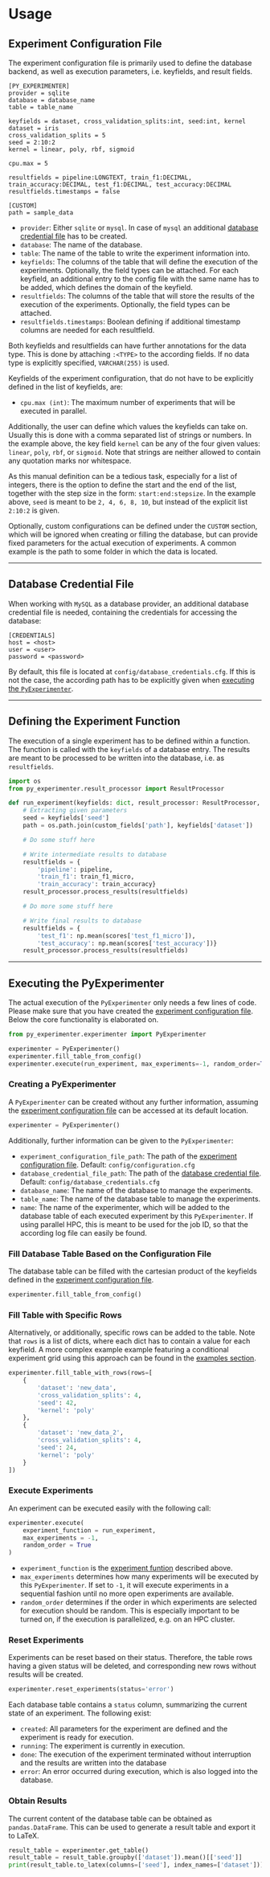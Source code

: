 # Usage

## Experiment Configuration File

The experiment configuration file is primarily used to define the database backend, as well as execution parameters, i.e. keyfields, and result fields.

```
[PY_EXPERIMENTER]
provider = sqlite 
database = database_name
table = table_name 

keyfields = dataset, cross_validation_splits:int, seed:int, kernel
dataset = iris
cross_validation_splits = 5
seed = 2:10:2 
kernel = linear, poly, rbf, sigmoid

cpu.max = 5 

resultfields = pipeline:LONGTEXT, train_f1:DECIMAL, train_accuracy:DECIMAL, test_f1:DECIMAL, test_accuracy:DECIMAL
resultfields.timestamps = false

[CUSTOM] 
path = sample_data
```

- `provider`: Either `sqlite` or `mysql`. In case of `mysql` an additional [database credential file](#database-credential-file) has to be created.
- `database`: The name of the database.
- `table`: The name of the table to write the experiment information into.
- `keyfields`: The columns of the table that will define the execution of the experiments. Optionally, the field types can be attached. For each keyfield, an additional entry to the config file with the same name has to be added, which defines the domain of the keyfield.
- `resultfields`: The columns of the table that will store the results of the execution of the experiments. Optionally, the field types can be attached.
- `resultfields.timestamps`: Boolean defining if additional timestamp columns are needed for each resultfield.

Both keyfields and resultfields can have further annotations for the data type. This is done by attaching `:<TYPE>` to the according fields. If no data type is explicitly specified, `VARCHAR(255)` is used.

Keyfields of the experiment configuration, that do not have to be explicitly defined in the list of keyfields, are:

- `cpu.max (int)`: The maximum number of experiments that will be executed in parallel.

Additionally, the user can define which values the keyfields can take on. Usually this is done with a comma separated list of strings or numbers. In the example above, the key field `kernel` can be any of the four given values: `linear`, `poly`, `rbf`, or `sigmoid`. Note that strings are neither allowed to contain any quotation marks nor whitespace.

As this manual definition can be a tedious task, especially for a list of integers, there is the option to define the start and the end of the list, together with the step size in the form: `start:end:stepsize`. In the example above, `seed` is meant to be `2, 4, 6, 8, 10`, but instead of the explicit list `2:10:2` is given.

Optionally, custom configurations can be defined under the `CUSTOM` section, which will be ignored when creating or filling the database, but can provide fixed parameters for the actual execution of experiments. A common example is the path to some folder in which the data is located.

---

## Database Credential File

When working with `MySQL` as a database provider, an additional database credential file is needed, containing the credentials for accessing the database:

```
[CREDENTIALS]
host = <host>
user = <user>
password = <password>
```

By default, this file is located at `config/database_credentials.cfg`. If this is not the case, the according path has to be explicitly given when [executing the `PyExperimenter`](#executing-the-pyexperimenter).

---

## Defining the Experiment Function

The execution of a single experiment has to be defined within a function. The function is called with the `keyfields` of a database entry. The results are meant to be processed to be written into the database, i.e. as `resultfields`.

```python
import os
from py_experimenter.result_processor import ResultProcessor

def run_experiment(keyfields: dict, result_processor: ResultProcessor, custom_fields: dict):
    # Extracting given parameters
    seed = keyfields['seed']
    path = os.path.join(custom_fields['path'], keyfields['dataset'])

    # Do some stuff here

    # Write intermediate results to database    
    resultfields = {
        'pipeline': pipeline, 
        'train_f1': train_f1_micro,
        'train_accuracy': train_accuracy}
    result_processor.process_results(resultfields)

    # Do more some stuff here

    # Write final results to database
    resultfields = {
        'test_f1': np.mean(scores['test_f1_micro']),
        'test_accuracy': np.mean(scores['test_accuracy'])}
    result_processor.process_results(resultfields)
```

---

## Executing the PyExperimenter

The actual execution of the `PyExperimenter` only needs a few lines of code. Please make sure that you have created the [experiment configuration file](#experiment-configuration-file). Below the core functionality is elaborated on.

```python
from py_experimenter.experimenter import PyExperimenter

experimenter = PyExperimenter()
experimenter.fill_table_from_config()
experimenter.execute(run_experiment, max_experiments=-1, random_order=True)
```

### Creating a PyExperimenter

A `PyExperimenter` can be created without any further information, assuming the [experiment configuration file](#experiment-configuration-file) can be accessed at its default location.

```python
experimenter = PyExperimenter()
```

Additionally, further information can be given to the `PyExperimenter`:

- `experiment_configuration_file_path`: The path of the [experiment configuration file](#experiment-configuration-file). Default: `config/configuration.cfg`
- `database_credential_file_path`: The path of the [database credential file](#database-credential-file). Default: `config/database_credentials.cfg`
- `database_name`: The name of the database to manage the experiments.
- `table_name`: The name of the database table to manage the experiments.
- `name`: The name of the experimenter, which will be added to the database table of each executed experiment by this `PyExperimenter`. If using parallel HPC, this is meant to be used for the job ID, so that the according log file can easily be found.

### Fill Database Table Based on the Configuration File

The database table can be filled with the cartesian product of the keyfields defined in the [experiment configuration file](#experiment-configuration-file).

```python
experimenter.fill_table_from_config()
```

### Fill Table with Specific Rows

Alternatively, or additionally, specific rows can be added to the table. Note that `rows` is a list of dicts, where each dict has to contain a value for each keyfield. A more complex example example featuring a conditional experiment grid using this approach can be found in the [examples section](examples).

```python
experimenter.fill_table_with_rows(rows=[
    {
        'dataset': 'new_data', 
        'cross_validation_splits': 4, 
        'seed': 42, 
        'kernel': 'poly'
    },
    {
        'dataset': 'new_data_2', 
        'cross_validation_splits': 4, 
        'seed': 24, 
        'kernel': 'poly'
    }
])
```

### Execute Experiments

An experiment can be executed easily with the following call:

```python
experimenter.execute(
    experiment_function = run_experiment, 
    max_experiments = -1, 
    random_order = True
)
```

- `experiment_function` is the [experiment funtion](#defining-the-experiment-function) described above.
- `max_experiments` determines how many experiments will be executed by this `PyExperimenter`. If set to `-1`, it will execute experiments in a sequential fashion until no more open experiments are available.
- `random_order` determines if the order in which experiments are selected for execution should be random. This is especially important to be turned on, if the execution is parallelized, e.g. on an HPC cluster.  


### Reset Experiments

Experiments can be reset based on their status. Therefore, the table rows having a given status will be deleted, and corresponding new rows without results will be created. 

```python
experimenter.reset_experiments(status='error')
```

Each database table contains a `status` column, summarizing the current state of an experiment. The following exist:

- `created`: All parameters for the experiment are defined and the experiment is ready for execution.
- `running`: The experiment is currently in execution.
- `done`: The execution of the experiment terminated without interruption and the results are written into the database
- `error`: An error occurred during execution, which is also logged into the database.

### Obtain Results

The current content of the database table can be obtained as `pandas.DataFrame`. This can be used to generate a result table and export it to LaTeX.

```python
result_table = experimenter.get_table()
result_table = result_table.groupby(['dataset']).mean()[['seed']]
print(result_table.to_latex(columns=['seed'], index_names=['dataset']))
```
